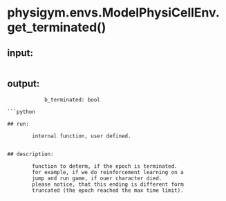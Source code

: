 # physigym.envs.ModelPhysiCellEnv.get_terminated()


## input:
```

```

## output:
```
            b_terminated: bool

```python

## run:
```
            internal function, user defined.

```

## description:
```
            function to determ, if the epoch is terminated.
            for example, if we do reinforcement learning on a
            jump and run game, if ouer character died.
            please notice, that this ending is different form
            truncated (the epoch reached the max time limit).
        
```